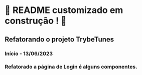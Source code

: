 # :construction: README customizado em construção ! :construction:
## Refatorando o projeto TrybeTunes
### Início - 13/06/2023
### Refatorado a página de Login é alguns componentes.
